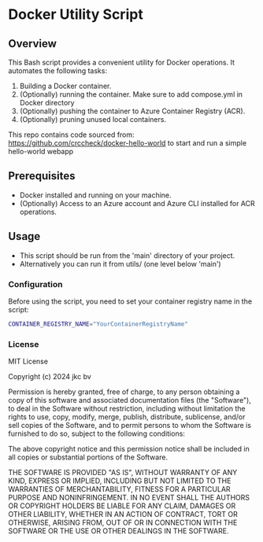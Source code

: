 # Docker Utility Script

## Overview
This Bash script provides a convenient utility for Docker operations. It automates the following tasks:
1. Building a Docker container.
2. (Optionally) running the container. Make sure to add compose.yml in Docker directory
3. (Optionally) pushing the container to Azure Container Registry (ACR).
4. (Optionally) pruning unused local containers.

This repo contains code sourced from: https://github.com/crccheck/docker-hello-world to start and run a simple hello-world webapp

## Prerequisites
- Docker installed and running on your machine.
- (Optionally) Access to an Azure account and Azure CLI installed for ACR operations.

## Usage
- This script should be run from the 'main' directory of your project.
- Alternatively you can run it from utils/ (one level below 'main')

### Configuration
Before using the script, you need to set your container registry name in the script:
```bash
CONTAINER_REGISTRY_NAME="YourContainerRegistryName"
```

### License

MIT License

Copyright (c) 2024 jkc bv

Permission is hereby granted, free of charge, to any person obtaining a copy of this software and associated documentation files (the "Software"), to deal in the Software without restriction, including without limitation the rights to use, copy, modify, merge, publish, distribute, sublicense, and/or sell copies of the Software, and to permit persons to whom the Software is furnished to do so, subject to the following conditions:

The above copyright notice and this permission notice shall be included in all copies or substantial portions of the Software.

THE SOFTWARE IS PROVIDED "AS IS", WITHOUT WARRANTY OF ANY KIND, EXPRESS OR IMPLIED, INCLUDING BUT NOT LIMITED TO THE WARRANTIES OF MERCHANTABILITY, FITNESS FOR A PARTICULAR PURPOSE AND NONINFRINGEMENT. IN NO EVENT SHALL THE AUTHORS OR COPYRIGHT HOLDERS BE LIABLE FOR ANY CLAIM, DAMAGES OR OTHER LIABILITY, WHETHER IN AN ACTION OF CONTRACT, TORT OR OTHERWISE, ARISING FROM, OUT OF OR IN CONNECTION WITH THE SOFTWARE OR THE USE OR OTHER DEALINGS IN THE SOFTWARE.
